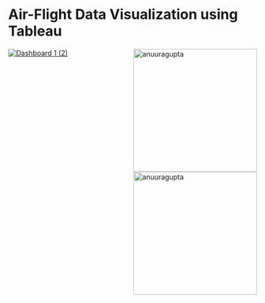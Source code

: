 <h1><strong>Air-Flight Data Visualization using Tableau</h1></strong>

<p><img align="right" width="250" src="https://md-tabassum-hossain-emon.netlify.app/media/python.gif" alt="anuuragupta" /></p>

<p><img align="right" width="250" src="https://public.tableau.com/views/Air-FareDashboard/Dashboard12?:language=en-US&:display_count=n&:origin=viz_share_link" alt="anuuragupta" /></p>
<div class='tableauPlaceholder' id='viz1683372784390' style='position: relative'><noscript><a href='#'><img alt='Dashboard 1 (2) ' src='https:&#47;&#47;public.tableau.com&#47;static&#47;images&#47;Ai&#47;Air-FareDashboard&#47;Dashboard12&#47;1_rss.png' style='border: none' /></a></noscript><object class='tableauViz'  style='display:none;'><param name='host_url' value='https%3A%2F%2Fpublic.tableau.com%2F' /> <param name='embed_code_version' value='3' /> <param name='site_root' value='' /><param name='name' value='Air-FareDashboard&#47;Dashboard12' /><param name='tabs' value='no' /><param name='toolbar' value='yes' /><param name='static_image' value='https:&#47;&#47;public.tableau.com&#47;static&#47;images&#47;Ai&#47;Air-FareDashboard&#47;Dashboard12&#47;1.png' /> <param name='animate_transition' value='yes' /><param name='display_static_image' value='yes' /><param name='display_spinner' value='yes' /><param name='display_overlay' value='yes' /><param name='display_count' value='yes' /><param name='language' value='en-US' /></object></div>                <script type='text/javascript'>                    var divElement = document.getElementById('viz1683372784390');                    var vizElement = divElement.getElementsByTagName('object')[0];                    if ( divElement.offsetWidth > 800 ) { vizElement.style.width='1469px';vizElement.style.height='985px';} else if ( divElement.offsetWidth > 500 ) { vizElement.style.width='1469px';vizElement.style.height='985px';} else { vizElement.style.width='100%';vizElement.style.height='1677px';}                     var scriptElement = document.createElement('script');                    scriptElement.src = 'https://public.tableau.com/javascripts/api/viz_v1.js';                    vizElement.parentNode.insertBefore(scriptElement, vizElement);                </script>
